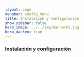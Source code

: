```yaml
---
layout: page
menubar: config_menu
title: Instalación y Configuración
show_sidebar: false
hero_image: ../../img/banner01.jpg 
hero_darken: true
---
```

### **Instalación y configuración**